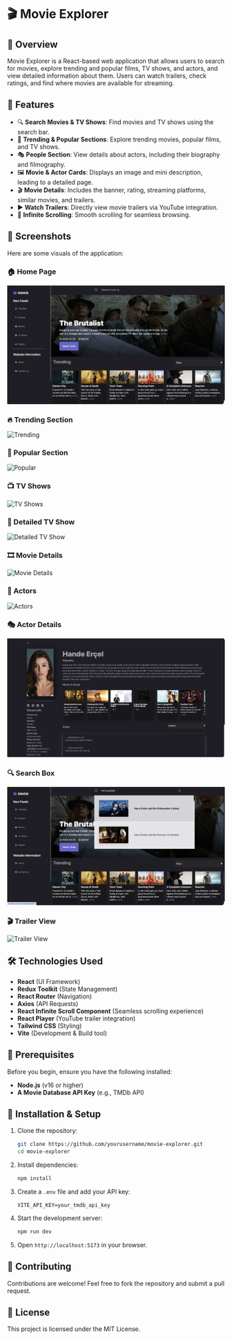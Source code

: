 # 🎬 Movie Explorer

## 📌 Overview
Movie Explorer is a React-based web application that allows users to search for movies, explore trending and popular films, TV shows, and actors, and view detailed information about them. Users can watch trailers, check ratings, and find where movies are available for streaming.

## 🚀 Features
- 🔍 **Search Movies & TV Shows**: Find movies and TV shows using the search bar.
- 🎥 **Trending & Popular Sections**: Explore trending movies, popular films, and TV shows.
- 🎭 **People Section**: View details about actors, including their biography and filmography.
- 🖼️ **Movie & Actor Cards**: Displays an image and mini description, leading to a detailed page.
- 🎬 **Movie Details**: Includes the banner, rating, streaming platforms, similar movies, and trailers.
- ▶️ **Watch Trailers**: Directly view movie trailers via YouTube integration.
- 🔄 **Infinite Scrolling**: Smooth scrolling for seamless browsing.
## 📸 Screenshots
Here are some visuals of the application:

### 🏠 Home Page
![Home Page](images/HomePage.png)

### 🔥 Trending Section
![Trending](images/Trending.png)

### 🌟 Popular Section
![Popular](images/Popular.png)

### 📺 TV Shows
![TV Shows](images/TvShows.png)

### 📜 Detailed TV Show
![Detailed TV Show](images/DetailedTvShow.png)

### 🎞️ Movie Details
![Movie Details](images/MovieDetails.png)

### 👥 Actors
![Actors](images/Actors.png)

### 🎭 Actor Details
![Actor Details](images/ActorDetails.png)

### 🔍 Search Box
![Search Box](images/SearchBox.png)

### 🎬 Trailer View
![Trailer View](images/TrailerView.png)

## 🛠️ Technologies Used
- **React** (UI Framework)
- **Redux Toolkit** (State Management)
- **React Router** (Navigation)
- **Axios** (API Requests)
- **React Infinite Scroll Component** (Seamless scrolling experience)
- **React Player** (YouTube trailer integration)
- **Tailwind CSS** (Styling)
- **Vite** (Development & Build tool)

## 📌 Prerequisites
Before you begin, ensure you have the following installed:
- **Node.js** (v16 or higher)
- **A Movie Database API Key** (e.g., TMDb API)

## 🔧 Installation & Setup
1. Clone the repository:
   ```bash
   git clone https://github.com/yourusername/movie-explorer.git
   cd movie-explorer
   ```
2. Install dependencies:
   ```bash
   npm install
   ```
3. Create a `.env` file and add your API key:
   ```env
   VITE_API_KEY=your_tmdb_api_key
   ```
4. Start the development server:
   ```bash
   npm run dev
   ```
5. Open `http://localhost:5173` in your browser.

## 🎯 Contributing
Contributions are welcome! Feel free to fork the repository and submit a pull request.

## 📄 License
This project is licensed under the MIT License.

